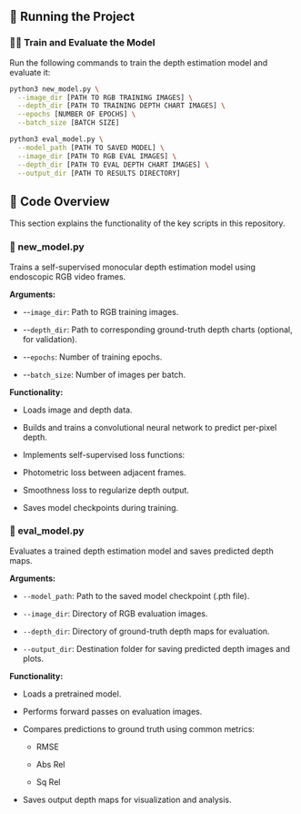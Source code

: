 ## 🚀 Running the Project

### 🏋️‍♂️ Train and Evaluate the Model

Run the following commands to train the depth estimation model and evaluate it:

```bash
python3 new_model.py \
  --image_dir [PATH TO RGB TRAINING IMAGES] \
  --depth_dir [PATH TO TRAINING DEPTH CHART IMAGES] \
  --epochs [NUMBER OF EPOCHS] \
  --batch_size [BATCH SIZE]

python3 eval_model.py \
  --model_path [PATH TO SAVED MODEL] \
  --image_dir [PATH TO RGB EVAL IMAGES] \
  --depth_dir [PATH TO EVAL DEPTH CHART IMAGES] \
  --output_dir [PATH TO RESULTS DIRECTORY]
```
## 🧠 Code Overview
This section explains the functionality of the key scripts in this repository.

### 📄 new_model.py
Trains a self-supervised monocular depth estimation model using endoscopic RGB video frames.

**Arguments:**

* --``image_dir``: Path to RGB training images.

* --``depth_dir``: Path to corresponding ground-truth depth charts (optional, for validation).

* --``epochs``: Number of training epochs.

* --``batch_size``: Number of images per batch.

**Functionality:**

* Loads image and depth data.

* Builds and trains a convolutional neural network to predict per-pixel depth.

* Implements self-supervised loss functions:

* Photometric loss between adjacent frames.

* Smoothness loss to regularize depth output.

* Saves model checkpoints during training.

### 📄 eval_model.py
Evaluates a trained depth estimation model and saves predicted depth maps.

**Arguments:**

* ``--model_path``: Path to the saved model checkpoint (.pth file).

* ``--image_dir``: Directory of RGB evaluation images.

* ``--depth_dir``: Directory of ground-truth depth maps for evaluation.

* ``--output_dir``: Destination folder for saving predicted depth images and plots.

**Functionality:**

* Loads a pretrained model.

* Performs forward passes on evaluation images.

* Compares predictions to ground truth using common metrics:

  * RMSE

  * Abs Rel

  * Sq Rel

* Saves output depth maps for visualization and analysis.
